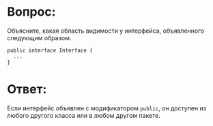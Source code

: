 # Вопрос:
Объясните, какая область видимости у интерфейса, объявленного следующим образом.
```
public interface Interface {
  ...
}
```
# Ответ:
Если интерфейс объявлен с модификатором `public`, он доступен из любого другого класса или в любом другом пакете.
